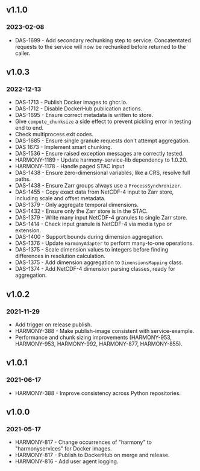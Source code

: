 ## v1.1.0
### 2023-02-08

* DAS-1699 - Add secondary rechunking step to service. Concatentated requests
  to the service will now be rechunked before returned to the caller.

## v1.0.3
### 2022-12-13

* DAS-1713 - Publish Docker images to ghcr.io.
* DAS-1712 - Disable DockerHub publication actions.
* DAS-1695 - Ensure correct metadata is written to store.
* Give `compute_chunksize` a side effect to prevent pickling error in testing end to end.
* Check multiprocess exit codes.
* DAS-1685 - Ensure single granule requests don't attempt aggregation.
* DAS 1673 - Implement smart chunking.
* DAS-1536 - Ensure raised exception messages are correctly tested.
* HARMONY-1189 - Update harmony-service-lib dependency to 1.0.20.
* HARMONY-1178 - Handle paged STAC input
* DAS-1438 - Ensure zero-dimensional variables, like a CRS, resolve full paths.
* DAS-1438 - Ensure Zarr groups always use a `ProcessSynchronizer`.
* DAS-1455 - Copy exact data from NetCDF-4 input to Zarr store, including scale and offset metadata.
* DAS-1379 - Only aggregate temporal dimensions.
* DAS-1432 - Ensure only the Zarr store is in the STAC.
* DAS-1379 - Write many input NetCDF-4 granules to single Zarr store.
* DAS-1414 - Check input granule is NetCDF-4 via media type or extension.
* DAS-1400 - Support bounds during dimension aggregation.
* DAS-1376 - Update `HarmonyAdapter` to perform many-to-one operations.
* DAS-1375 - Scale dimension values to integers before finding differences in resolution calculation.
* DAS-1375 - Add dimension aggregation to `DimensionsMapping` class.
* DAS-1374 - Add NetCDF-4 dimension parsing classes, ready for aggregation.

## v1.0.2
### 2021-11-29

* Add trigger on release publish.
* HARMONY-388 - Make publish-image consistent with service-example.
* Performance and chunk sizing improvements (HARMONY-953, HARMONY-953, HARMONY-992, HARMONY-877, HARMONY-855).

## v1.0.1
### 2021-06-17

* HARMONY-388 - Improve consistency across Python repositories.

## v1.0.0
### 2021-05-17

* HARMONY-817 - Change occurrences of "harmony" to "harmonyservices" for Docker images.
* HARMONY-817 - Publish to DockerHub on merge and release.
* HARMONY-816 - Add user agent logging.
